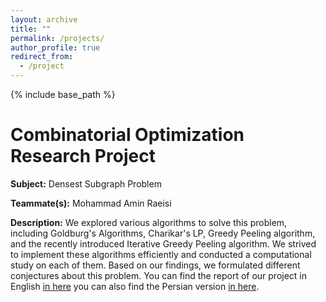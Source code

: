 ```yaml
---
layout: archive
title: ""
permalink: /projects/
author_profile: true
redirect_from:
  - /project
---
```


{% include base_path %}

Combinatorial Optimization Research Project
======
**Subject:** 
Densest Subgraph Problem

**Teammate(s):**
Mohammad Amin Raeisi

**Description:**
We explored various algorithms to solve this problem, including Goldburg's Algorithms, Charikar's LP, Greedy Peeling algorithm, and the recently introduced Iterative Greedy Peeling algorithm. We strived to implement these algorithms efficiently and conducted a computational study on each of them. Based on our findings, we formulated different conjectures about this problem. You can find the report of our project in English [in here](/files/Densest_Subgraph_Problem.pdf) you can also find the Persian version [in here](/files/DSP.pdf).


